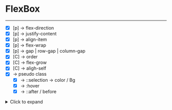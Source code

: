 # FlexBox

---

- [x] [p] -> flex-direction
- [x] [p] -> justify-content
- [x] [p] -> align-item
- [x] [p] -> flex-wrap
- [x] [p] -> gap | row-gap | column-gap
- [x] [C] -> order
- [x] [C] -> flex-grow
- [x] [C] -> aligh-self
- [x] -> pseudo class
  - [x] -> ::selection -> color / Bg
  - [x] -> :hover
  - [x] -> ::after / before

<details>
<summary>Click to expand</summary>

</details>
